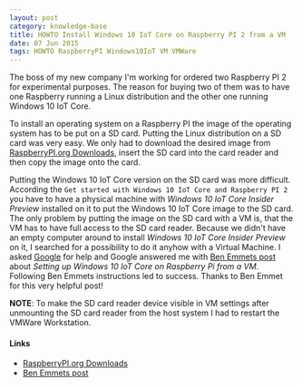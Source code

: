 ```yaml
---
layout: post
category: knowledge-base
title: HOWTO Install Windows 10 IoT Core on Raspberry PI 2 from a VM
date: 07 Jun 2015
tags: HOWTO RaspberryPI Windows10IoT VM VMWare
---
```


The boss of my new company I'm working for ordered two Raspberry PI 2 for experimental purposes. The reason for buying two of them was to have one Raspberry running a Linux distribution and the other one running Windows 10 IoT Core.


To install an operating system on a Raspberry PI the image of the operating system has to be put on a SD card. Putting the Linux distribution on a SD card was very easy. We only had to download the desired image from [RaspberryPI.org Downloads](https://www.raspberrypi.org/downloads/), insert the SD card into the card reader and then copy the image onto the card.

Putting the Windows 10 IoT Core version on the SD card was more difficult. According the `Get started with Windows 10 IoT Core and Raspberry PI 2` you have to have a physical machine with *Windows 10 IoT Core Insider Preview* installed on it to put the Windows 10 IoT Core image to the SD card. The only problem by putting the image on the SD card with a VM is, that the VM has to have full access to the SD card reader. Because we didn't have an empty computer around to install *Windows 10 IoT Core Insider Preview* on it, I searched for a possibility to do it anyhow with a Virtual Machine. I asked [Google](https://www.google.ch) for help and Google answered me with [Ben Emmets post](https://www.simple-talk.com/blogs/2015/05/03/setting-up-windows-10-iot-core-on-raspberry-pi-from-a-vm/#.VXGrn8SpFsI.twitter) about *Setting up Windows 10 IoT Core on Raspberry Pi from a VM*. Following Ben Emmets instructions led to success. Thanks to Ben Emmet for this very helpful post!

**NOTE**: To make the SD card reader device visible in VM settings after unmounting the SD card reader from the host system I had to restart the VMWare Workstation. 


#### Links

* [RaspberryPI.org Downloads](https://www.raspberrypi.org/downloads/)
* [Ben Emmets post](https://www.simple-talk.com/blogs/2015/05/03/setting-up-windows-10-iot-core-on-raspberry-pi-from-a-vm/#.VXGrn8SpFsI.twitter)
